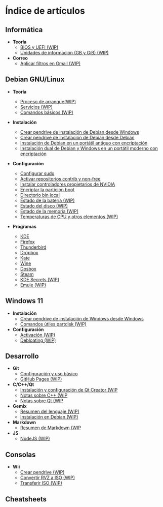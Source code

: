 # Índice de artículos

## Informática
- **Teoría**
  - [BIOS y UEFI (WIP)](bios_uefi.md)
  - [Unidades de información (GB y GiB) (WIP)](unidades.md)
- **Correo**
  - [Aplicar filtros en Gmail (WIP)](gmail.md)

## Debian GNU/Linux
- **Teoría**
  - [Proceso de arranque(WIP)](debian_arranque.md)
  - [Servicios (WIP)](debian_servicios.md)
  - [Comandos básicos (WIP)](debian_comandos.md)
- **Instalación**
  - [Crear pendrive de instalación de Debian desde Windows](pendrive_debian_desde_windows.md)
  - [Crear pendrive de instalación de Debian desde Debian](pendrive_debian_desde_debian.md)
  - [Instalación de Debian en un portátil antiguo con encriptación](instalacion_debian_portatil_antiguo.md)
  - [Instalación dual de Debian y Windows en un portátil moderno con encriptación](instalacion_debian_dual.md)
- **Configuración**
  - [Configurar sudo](sudo.md)
  - [Activar repositorios contrib y non-free](repositorios_contrib_non-free.md)
  - [Instalar controladores propietarios de NVIDIA](drivers_nvidia.md)
  - [Encriptar la partición boot](boot_crypt.md)
  - [Directorio bin local](home_bin.md)
  - [Estado de la batería (WIP)](debian_bateria.md)
  - [Estado del disco (WIP)](debian_disco.md)
  - [Estado de la memoria (WIP)](debian_memoria.md)
  - [Temperaturas de CPU y otros elementos (WIP)](sensors.md)

  
- **Programas**
  - [KDE](debian_kde.md)
  - [Firefox](debian_firefox.md)
  - [Thunderbird](debian_thunderbird.md)
  - [Dropbox](debian_dropbox.md)
  - [Kate](debian_kate.md)
  - [Wine](debian_wine.md)
  - [Dosbox](debian_dosbox.md)
  - [Steam](debian_steam.md)
  - [KDE Secrets (WIP)](debian_kdesecrets.md)
  - [Emule (WIP)](debian_emule.md)
  
## Windows 11
- **Instalación**
  - [Crear pendrive de instalación de Windows desde Windows](pendrive_windows_desde_windows.md)
  - [Comandos útiles partdisk (WIP)](partdisk.md)
- **Configuración**
  - [Activación (WIP)](win11-activacion.md)
  - [Debloating (WIP)](win-debloating.md)
  
## Desarrollo
- **Git**
  - [Configuración y uso básico](git.md)
  - [GitHub Pages (WIP)](github_pages.md)
- **C/C++/Qt**
  - [Instalación y configuración de Qt Creator (WIP](debian_qt.md)
  - [Notas sobre C++ (WIP](cpp_notas.md)
  - [Notas sobre Qt (WIP](qt_notas.md)
- **Gemix**
  - [Resumen del lenguaje (WIP)](gemix_resumen.md)
  - [Instalación en Debian (WIP)](gemix_debian.md)
- **Markdown**
  - [Resumen de Markdown (WIP](markdown.md)
- **JS**
  - [NodeJS (WIP)](node.md)

## Consolas
- **Wii**
  - [Crear pendrive (WIP)](wii_pendrive.md)
  - [Convertir RVZ a ISO (WIP)](wii_iso.md)
  - [Transferir ISO (WIP)](wii_transferir.md)
  
## Cheatsheets
